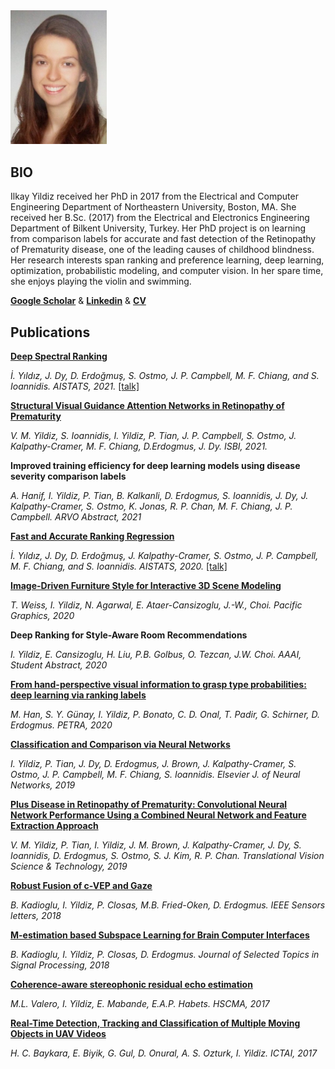 
<img src="ilkayyildiz.jpg" width="154"/>   

## BIO

Ilkay Yildiz received her PhD in 2017 from the Electrical and Computer Engineering Department of Northeastern University, Boston, MA. She received her B.Sc. (2017) from the Electrical and Electronics Engineering Department of Bilkent University, Turkey. Her PhD project is on learning from comparison labels for accurate and fast detection of the Retinopathy of Prematurity disease, one of the leading causes of childhood blindness. Her research interests span ranking and preference learning, deep learning, optimization, probabilistic modeling, and computer vision. In her spare time, she enjoys playing the violin and swimming.

[**Google Scholar**](https://scholar.google.com/citations?user=rXGU5mYAAAAJ&hl=en) & [**Linkedin**](https://www.linkedin.com/in/ilkay-y%C4%B1ld%C4%B1z/)  & <a href="Yildiz_CV_after_PhD.pdf">**CV**</a>

## Publications

[**Deep Spectral Ranking**](http://proceedings.mlr.press/v130/yildiz21a/yildiz21a.pdf)

*İ. Yıldız, J. Dy, D. Erdoğmuş, S. Ostmo, J. P. Campbell, M. F. Chiang, and S. Ioannidis. AISTATS, 2021.* [\[talk\]](https://www.youtube.com/watch?v=GZKGAlvvUGw)


[**Structural Visual Guidance Attention Networks in Retinopathy of Prematurity**]()

*V. M. Yildiz, S. Ioannidis, I. Yildiz, P. Tian, J. P. Campbell, S. Ostmo, J. Kalpathy-Cramer, M. F. Chiang, D.Erdogmus, J. Dy. ISBI, 2021.* 


**Improved training efficiency for deep learning models using disease severity comparison labels**

*A. Hanif, I. Yildiz, P. Tian, B. Kalkanli, D. Erdogmus, S. Ioannidis, J. Dy, J. Kalpathy-Cramer, S. Ostmo, K. Jonas, R. P. Chan, M. F. Chiang, J. P. Campbell. ARVO Abstract, 2021*


[**Fast and Accurate Ranking Regression**](https://ece.northeastern.edu/fac-ece/ioannidis/static/pdf/2020/C_YildizI_SpectralRanking_AISTATS_2020.pdf)

*İ. Yıldız, J. Dy, D. Erdoğmuş, J. Kalpathy-Cramer, S. Ostmo, J. P. Campbell, M. F. Chiang, and S. Ioannidis. AISTATS, 2020.* [\[talk\]](https://slideslive.com/38929956/fast-and-accurate-ranking-regression)


[**Image-Driven Furniture Style for Interactive 3D Scene Modeling**](https://onlinelibrary.wiley.com/doi/abs/10.1111/cgf.14126)

*T. Weiss, I. Yildiz, N. Agarwal, E. Ataer-Cansizoglu, J.-W., Choi. Pacific Graphics, 2020*


**Deep Ranking for Style-Aware Room Recommendations**

*I. Yildiz, E. Cansizoglu, H. Liu, P.B. Golbus, O. Tezcan, J.W. Choi. AAAI, Student Abstract, 2020*


[**From hand-perspective visual information to grasp type probabilities: deep learning via ranking labels**](https://dl.acm.org/doi/abs/10.1145/3316782.3316794)

*M. Han, S. Y. Günay, I. Yildiz, P. Bonato, C. D. Onal, T. Padir, G. Schirner, D. Erdogmus. PETRA, 2020*


[**Classification and Comparison via Neural Networks**](https://www.sciencedirect.com/science/article/abs/pii/S0893608019301777)

*I. Yildiz, P. Tian, J. Dy, D. Erdogmus, J. Brown, J. Kalpathy-Cramer, S. Ostmo, J. P. Campbell, M. F. Chiang, S. Ioannidis. Elsevier J. of Neural Networks, 2019*


[**Plus Disease in Retinopathy of Prematurity: Convolutional Neural Network Performance Using a Combined Neural Network and Feature Extraction Approach**](https://tvst.arvojournals.org/article.aspx?articleid=2761572)

*V. M. Yildiz, P. Tian, I. Yildiz, J. M. Brown, J. Kalpathy-Cramer, J. Dy, S. Ioannidis, D. Erdogmus, S. Ostmo, S. J. Kim, R. P. Chan. Translational Vision Science & Technology, 2019*


[**Robust Fusion of c-VEP and Gaze**](https://ieeexplore.ieee.org/abstract/document/8515115)

*B. Kadioglu, I. Yildiz, P. Closas, M.B. Fried-Oken, D. Erdogmus. IEEE Sensors letters, 2018*


[**M-estimation based Subspace Learning for Brain Computer Interfaces**](https://ieeexplore.ieee.org/abstract/document/8471173)

*B. Kadioglu, I. Yildiz, P. Closas, D. Erdogmus. Journal of Selected Topics in Signal Processing, 2018*


[**Coherence-aware stereophonic residual echo estimation**](https://ieeexplore.ieee.org/abstract/document/7895585)

*M.L. Valero, I. Yildiz, E. Mabande, E.A.P. Habets. HSCMA, 2017*


[**Real-Time Detection, Tracking and Classification of Multiple Moving Objects in UAV Videos**](https://ieeexplore.ieee.org/abstract/document/8372048)

*H. C. Baykara, E. Biyik, G. Gul, D. Onural, A. S. Ozturk, I. Yildiz. ICTAI, 2017*



